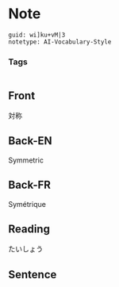 # Note
```
guid: wi]ku+vM|3
notetype: AI-Vocabulary-Style
```

### Tags
```
```

## Front
対称

## Back-EN
Symmetric

## Back-FR
Symétrique

## Reading
たいしょう

## Sentence

